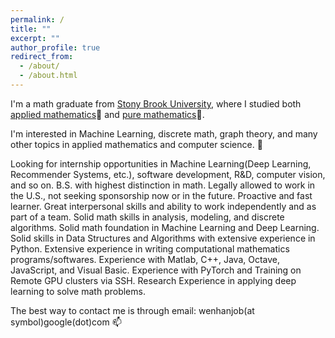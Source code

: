 ```yaml
---
permalink: /
title: ""
excerpt: ""
author_profile: true
redirect_from: 
  - /about/
  - /about.html
---
```

I'm a math graduate from [Stony Brook University](https://www.stonybrook.edu/), where I studied both [applied mathematics](https://www.stonybrook.edu/commcms/ams/)📙 and [pure mathematics](http://www.math.stonybrook.edu/)📕.

I'm interested in Machine Learning, discrete math, graph theory, and many other topics in applied mathematics and computer science. 👀

Looking for internship opportunities in Machine Learning(Deep Learning, Recommender Systems, etc.), software development, R&D, computer vision, and so on.
B.S. with highest distinction in math. Legally allowed to work in the U.S., not seeking sponsorship now or in the future.
Proactive and fast learner. Great interpersonal skills and ability to work independently and as part of a team.
Solid math skills in analysis, modeling, and discrete algorithms.
Solid math foundation in Machine Learning and Deep Learning.
Solid skills in Data Structures and Algorithms with extensive experience in Python.
Extensive experience in writing computational mathematics programs/softwares.
Experience with Matlab, C++, Java, Octave, JavaScript, and Visual Basic.
Experience with PyTorch and Training on Remote GPU clusters via SSH.
Research Experience in applying deep learning to solve math problems.

The best way to contact me is through email: wenhanjob(at symbol)google(dot)com 📫

